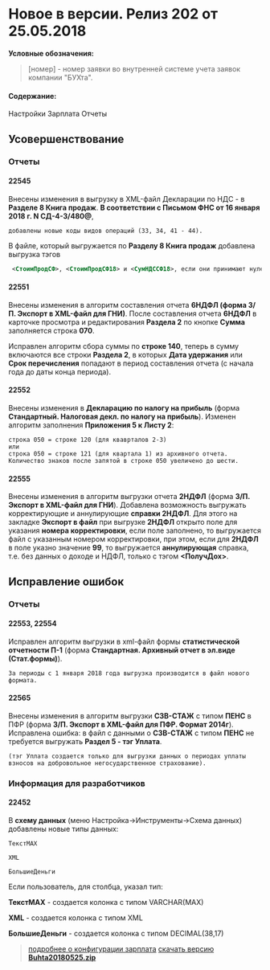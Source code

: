 ﻿
# Новое в версии. Релиз 202 от 25.05.2018

**Условные обозначения:**
 >[номер] - номер заявки во внутренней системе учета заявок компании "БУХта".


#### Содержание:

Настройки
Зарплата
Отчеты

## Усовершенствование

### Отчеты

#### 22545
Внесены изменения в выгрузку в XML-файл Декларации по НДС - в __Разделе 8 Книга продаж__.
__В соответствии с Письмом  ФНС от 16 января 2018 г. N СД-4-3/480@__,
```
добавлены новые коды видов операций (33, 34, 41 - 44).
```
В файле, который выгружается по __Разделу 8 Книга продаж__ добавлена выгрузка тэгов
```xml
 <СтоимПродСФ>, <СтоимПродСФ18> и <СумНДССФ18>, если они принимают нулевые значения.
```

#### 22551
Внесены изменения в алгоритм составления отчета __6НДФЛ (форма З/П. Экспорт в XML-файл для ГНИ)__.
После составления отчета __6НДФЛ__ в карточке просмотра и редактирования __Раздела 2__ по кнопке __Сумма__ заполняется строка __070__.

Исправлен алгоритм сбора суммы по __строке 140__, теперь в сумму включаются все строки __Раздела 2__, в которых __Дата удержания__ или __Срок перечисления__ попадают в период составления отчета (с начала года до даты конца периода).

#### 22552
Внесены изменения в __Декларацию по налогу на прибыль__ (форма __Стандартный. Налоговая декл. по налогу на прибыль__).
Изменен алгоритм заполнения __Приложения 5 к Листу 2__:
```
строка 050 = строке 120 (для кваврталов 2-3)
или
строка 050 = строке 121 (для квартала 1) из архивного отчета.
Количество знаков после запятой в строке 050 увеличено до шести.
```

#### 22555
Внесены изменения в алгоритм выгрузки отчета __2НДФЛ__ (форма __З/П. Экспорт в XML-файл для ГНИ__).
Добавлена возможность выгружать корректирующие и аннулирующие __cправки 2НДФЛ__.
Для этого на закладке __Экспорт в файл__ при выгрузке __2НДФЛ__ открыто поле для указания __номера корректировки__, если поле заполнено,
то выгружается файл с указанным номером корректировки, при этом, если для __2НДФЛ__ в поле указно значение __99__, то выгружается __аннулирующая__ справка, т.е. без данных о доходе и НДФЛ, только с тэгом __<ПолучДох>__.

## Исправление ошибок

### Отчеты

#### 22553, 22554
Исправлен алгоритм выгрузки в xml-файл формы __статистической отчетности П-1__ (форма __Стандартная. Архивный отчет в эл.виде (Стат.формы)__).
```
За периоды с 1 января 2018 года выгрузка производится в файл нового формата.
```

#### 22565
Внесены изменения в алгоритм выгрузки __СЗВ-СТАЖ__ с типом __ПЕНС__ в ПФР (форма __З/П. Экспорт в XML-файл для ПФР. Формат 2014г__).
Исправлена ошибка: в файл с данными о __СЗВ-СТАЖ__ с типом __ПЕНС__ не требуется выгружать __Раздел 5 - тэг Уплата__.
```
(тэг Уплата создается только для выгрузки данных о периодах уплаты взносов на добровольное негосударственное страхование).
```

### Информация для разработчиков

#### 22452
В __схему данных__ (меню Настройка->Инструменты->Схема данных) добавлены новые типы данных:
```
ТекстMAX

XML

БольшиеДеньги
```

Если пользователь, для столбца, указал тип:

__ТекстMAX__ - создается колонка с типом VARCHAR(MAX)

__XML__ - создается колонка с типом XML

__БольшиеДеньги__ - создается колонка с типом DECIMAL(38,17)


> [подробнее о конфигурации зарплата](Стандартная_Зарплата.htm)
[скачать версию **Buhta20180525.zip**](Buhta20180525.zip)




